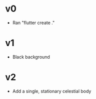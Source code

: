 # v0
- Ran "flutter create ."
# v1
- Black background
# v2
- Add a single, stationary celestial body